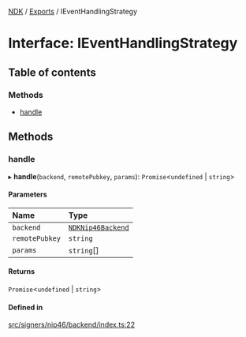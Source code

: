 [NDK](../README.md) / [Exports](../modules.md) / IEventHandlingStrategy

# Interface: IEventHandlingStrategy

## Table of contents

### Methods

- [handle](IEventHandlingStrategy.md#handle)

## Methods

### handle

▸ **handle**(`backend`, `remotePubkey`, `params`): `Promise`<`undefined` \| `string`\>

#### Parameters

| Name | Type |
| :------ | :------ |
| `backend` | [`NDKNip46Backend`](../classes/NDKNip46Backend.md) |
| `remotePubkey` | `string` |
| `params` | `string`[] |

#### Returns

`Promise`<`undefined` \| `string`\>

#### Defined in

[src/signers/nip46/backend/index.ts:22](https://github.com/nostr-dev-kit/ndk/blob/0aa26c2/src/signers/nip46/backend/index.ts#L22)
